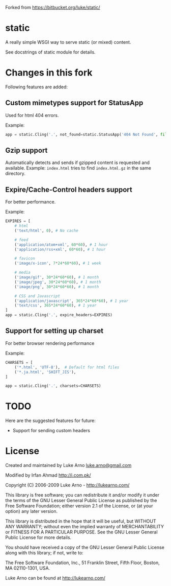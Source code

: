 Forked from https://bitbucket.org/luke/static/

static
======

A really simple WSGI way to serve static (or mixed) content.

See docstrings of static module for details.

Changes in this fork
====================

Following features are added:

Custom mimetypes support for StatusApp
---------------------------------------------------------

Used for html 404 errors.

Example:

```python
app = static.Cling('.', not_found=static.StatusApp('404 Not Found', file='./404.html'))
```

Gzip support
-----------------

Automatically detects and sends if gzipped content is
requested and available. Example: `index.html` tries to find `index.html.gz`
in the same directory.


Expire/Cache-Control headers support
-----------------------------------------------------

For better performance.

Example:

```python
EXPIRES = [
    # html
    ('text/html', 0), # No cache

    # feed
    ('application/atom+xml', 60*60), # 1 hour
    ('application/rss+xml', 60*60), # 1 hour

    # favicon
    ('image/x-icon', 7*24*60*60), # 1 week

    # media
    ('image/gif', 30*24*60*60), # 1 month
    ('image/jpeg', 30*24*60*60), # 1 month
    ('image/png', 30*24*60*60), # 1 month

    # CSS and Javascript
    ('application/javascript', 365*24*60*60), # 1 year
    ('text/css', 365*24*60*60), # 1 year
]
app = static.Cling('.', expire_headers=EXPIRES)
```

Support for setting up charset
---------------------------------------------------------

For better browser rendering performance

Example:

```python
CHARSETS = [
    ('*.html', 'UTF-8'),  # Default for html files
    ('*.ja.html', 'SHIFT_JIS'),
]

app = static.Cling('.', charsets=CHARSETS)
```

TODO
====

Here are the suggested features for future:

* Support for sending custom headers

License
=======

Created and maintained by Luke Arno <luke.arno@gmail.com>

Modified by Irfan Ahmad <http://i.com.pk/>

Copyright (C) 2006-2009 Luke Arno - http://lukearno.com/

This library is free software; you can redistribute it and/or
modify it under the terms of the GNU Lesser General Public
License as published by the Free Software Foundation; either
version 2.1 of the License, or (at your option) any later version.

This library is distributed in the hope that it will be useful,
but WITHOUT ANY WARRANTY; without even the implied warranty of
MERCHANTABILITY or FITNESS FOR A PARTICULAR PURPOSE.  See the GNU
Lesser General Public License for more details.

You should have received a copy of the GNU Lesser General Public
License along with this library; if not, write to:

The Free Software Foundation, Inc., 
51 Franklin Street, Fifth Floor, 
Boston, MA  02110-1301, USA.

Luke Arno can be found at http://lukearno.com/